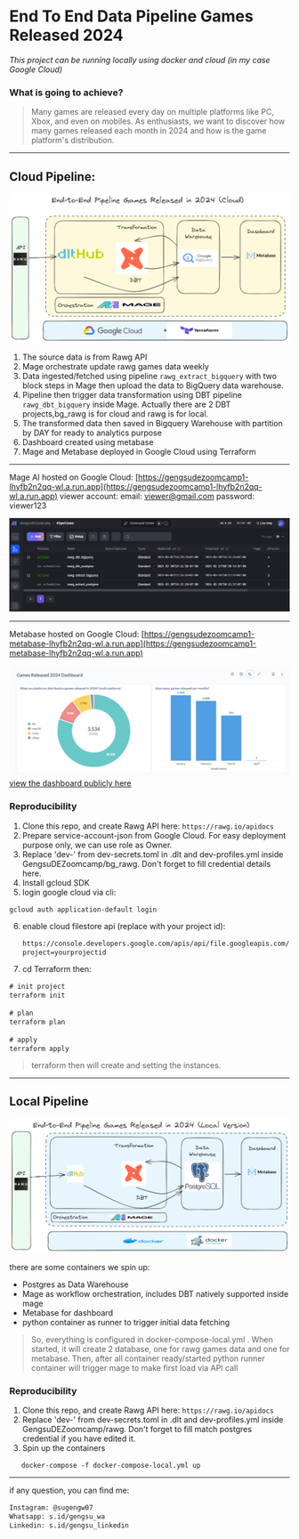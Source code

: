 # End To End Data Pipeline Games Released 2024

_This project can be running locally using docker and cloud (in my case Google Cloud)_

### What is going to achieve?

> Many games are released every day on multiple platforms like PC, Xbox, and even on mobiles. As enthusiasts, we want to discover how many games released each month in 2024 and how is the game platform's distribution.

---

## Cloud Pipeline:

![](assets\gengsudeproject_cloud.png)

1. The source data is from Rawg API
2. Mage orchestrate update rawg games data weekly
3. Data ingested/fetched using pipeline `rawg_extract_bigquery` with two block steps in Mage then upload the data to BigQuery data warehouse.
4. Pipeline then trigger data transformation using DBT pipeline `rawg_dbt_bigquery` inside Mage. Actually there are 2 DBT projects,bg_rawg is for cloud and rawg is for local.
5. The transformed data then saved in Bigquery Warehouse with partition by DAY for ready to analytics purpose
6. Dashboard created using metabase
7. Mage and Metabase deployed in Google Cloud using Terraform

---

Mage AI hosted on Google Cloud: [https://gengsudezoomcamp1-lhyfb2n2qq-wl.a.run.app](https://gengsudezoomcamp1-lhyfb2n2qq-wl.a.run.app)
viewer account:
email: viewer@gmail.com
password: viewer123

![1712206355848](image/README/1712206355848.png)

---

Metabase hosted on Google Cloud: [https://gengsudezoomcamp1-metabase-lhyfb2n2qq-wl.a.run.app](https://gengsudezoomcamp1-metabase-lhyfb2n2qq-wl.a.run.app)

![1712206254213](image/README/1712206254213.png)
[view the dashboard publicly here](http://gengsudezoomcamp1-metabase-lhyfb2n2qq-wl.a.run.app/public/dashboard/2bf30e19-d241-4a67-9330-bab53c9706e4)

### Reproducibility

1. Clone this repo, and create Rawg API here: `https://rawg.io/apidocs`
2. Prepare service-account-json from Google Cloud. For easy deployment purpose only, we can use role as Owner.
3. Replace 'dev-' from dev-secrets.toml in .dlt and dev-profiles.yml inside GengsuDEZoomcamp/bg_rawg. Don't forget to fill credential details here.
4. Install gcloud SDK
5. login google cloud via cli:

```shell
gcloud auth application-default login
```

6. enable cloud filestore api (replace with your project id):
   ```shell
   https://console.developers.google.com/apis/api/file.googleapis.com/overview?project=yourprojectid
   ```
7. cd Terraform then:

```shell
# init project
terraform init

# plan
terraform plan

# apply
terraform apply
```

> terraform then will create and setting the instances.

---

## Local Pipeline

![](assets\gengsudeproject_local.png)

there are some containers we spin up:

- Postgres as Data Warehouse
- Mage as workflow orchestration, includes DBT natively supported inside mage
- Metabase for dashboard
- python container as runner to trigger initial data fetching

> So, everything is configured in docker-compose-local.yml . When started, it will create 2 database, one for rawg games data and one for metabase. Then, after all container ready/started python runner container will trigger mage to make first load via API call

### Reproducibility

1. Clone this repo, and create Rawg API here: `https://rawg.io/apidocs`
2. Replace 'dev-' from dev-secrets.toml in .dlt and dev-profiles.yml inside GengsuDEZoomcamp/rawg. Don't forget to fill match postgres credential if you have edited it.
3. Spin up the containers

```docker
   docker-compose -f docker-compose-local.yml up
```

---

if any question, you can find me:

```
Instagram: @sugengw07
Whatsapp: s.id/gengsu_wa
Linkedin: s.id/gengsu_linkedin
```
